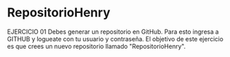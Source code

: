 # RepositorioHenry
 EJERCICIO 01 Debes generar un repositorio en GitHub. Para esto ingresa a GITHUB y logueate con tu usuario y contraseña.  El objetivo de este ejercicio es que crees un nuevo repositorio llamado "RepositorioHenry".
